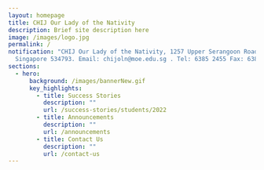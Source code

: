 ```yaml
---
layout: homepage
title: CHIJ Our Lady of the Nativity
description: Brief site description here
image: /images/logo.jpg
permalink: /
notification: "CHIJ Our Lady of the Nativity, 1257 Upper Serangoon Road,
  Singapore 534793. Email: chijoln@moe.edu.sg . Tel: 6385 2455 Fax: 6385 2012"
sections:
  - hero:
      background: /images/bannerNew.gif
      key_highlights:
        - title: Success Stories
          description: ""
          url: /success-stories/students/2022
        - title: Announcements
          description: ""
          url: /announcements
        - title: Contact Us
          description: ""
          url: /contact-us
---
```

